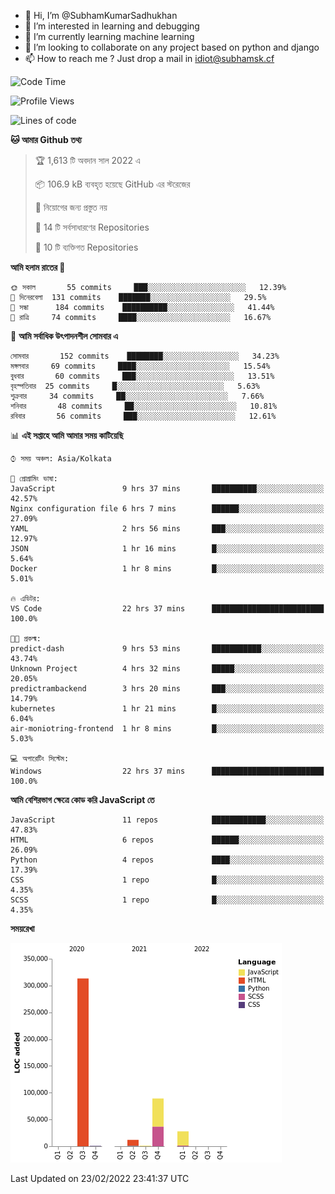 - 👋 Hi, I’m @SubhamKumarSadhukhan
- 👀 I’m interested in learning and debugging
- 🌱 I’m currently learning machine learning
- 💞️ I’m looking to collaborate on any project based on python and django
- 📫 How to reach me ?
      Just drop a mail in idiot@subhamsk.cf

<!---
SubhamKumarSadhukhan/SubhamKumarSadhukhan is a ✨ special ✨ repository because its `README.md` (this file) appears on your GitHub profile.
You can click the Preview link to take a look at your changes.
--->


<!--START_SECTION:waka-->
![Code Time](http://img.shields.io/badge/Code%20Time-201%20hrs%204%20mins-blue)

![Profile Views](http://img.shields.io/badge/%E0%A6%AA%E0%A7%8D%E0%A6%B0%E0%A7%8B%E0%A6%AB%E0%A6%BE%E0%A6%87%E0%A6%B2%20%E0%A6%A6%E0%A6%B0%E0%A7%8D%E0%A6%B6%E0%A6%A8-5-blue)

![Lines of code](https://img.shields.io/badge/%E0%A6%B9%E0%A7%8D%E0%A6%AF%E0%A6%BE%E0%A6%B2%E0%A7%8B%20%E0%A6%93%E0%A6%AF%E0%A6%BC%E0%A6%BE%E0%A6%B0%E0%A7%8D%E0%A6%B2%E0%A7%8D%E0%A6%A1%20%E0%A6%A5%E0%A7%87%E0%A6%95%E0%A7%87%20%E0%A6%86%E0%A6%AE%E0%A6%BF%20%E0%A6%B2%E0%A6%BF%E0%A6%96%E0%A7%87%E0%A6%9B%E0%A6%BF-444%20Thousand%20%E0%A6%95%E0%A7%8B%E0%A6%A1%E0%A7%87%E0%A6%B0%20%E0%A6%B2%E0%A6%BE%E0%A6%87%E0%A6%A8-blue)

**🐱 আমার Github তথ্য** 

> 🏆 1,613 টি অবদান সাল 2022 এ
 > 
> 📦 106.9 kB ব্যবহৃত হয়েছে GitHub এর স্টরেজের 
 > 
> 🚫 নিয়োগের জন্য প্রস্তুত নয়
 > 
> 📜 14 টি সর্বসাধারণের Repositories 
 > 
> 🔑 10 টি ব্যক্তিগত Repositories  
 > 
**আমি হলাম রাতের 🦉** 

```text
🌞 সকাল       55 commits     ███░░░░░░░░░░░░░░░░░░░░░░   12.39% 
🌆 দিনেরবেলা  131 commits    ███████░░░░░░░░░░░░░░░░░░   29.5% 
🌃 সন্ধা      184 commits    ██████████░░░░░░░░░░░░░░░   41.44% 
🌙 রাত্রি     74 commits     ████░░░░░░░░░░░░░░░░░░░░░   16.67%

```
📅 **আমি সর্বাধিক উৎপাদনশীল সোমবার এ** 

```text
সোমবার       152 commits    ████████░░░░░░░░░░░░░░░░░   34.23% 
মঙ্গলবার     69 commits     ████░░░░░░░░░░░░░░░░░░░░░   15.54% 
বুধবার       60 commits     ███░░░░░░░░░░░░░░░░░░░░░░   13.51% 
বৃহস্পতিবার  25 commits     █░░░░░░░░░░░░░░░░░░░░░░░░   5.63% 
শুক্রবার     34 commits     ██░░░░░░░░░░░░░░░░░░░░░░░   7.66% 
শনিবার       48 commits     ██░░░░░░░░░░░░░░░░░░░░░░░   10.81% 
রবিবার       56 commits     ███░░░░░░░░░░░░░░░░░░░░░░   12.61%

```


📊 **এই সপ্তাহে আমি আমার সময় কাটিয়েছি** 

```text
⌚︎ সময় অঞ্চল: Asia/Kolkata

💬 প্রোগ্রামিং ভাষা: 
JavaScript               9 hrs 37 mins       ██████████░░░░░░░░░░░░░░░   42.57% 
Nginx configuration file 6 hrs 7 mins        ██████░░░░░░░░░░░░░░░░░░░   27.09% 
YAML                     2 hrs 56 mins       ███░░░░░░░░░░░░░░░░░░░░░░   12.97% 
JSON                     1 hr 16 mins        █░░░░░░░░░░░░░░░░░░░░░░░░   5.64% 
Docker                   1 hr 8 mins         █░░░░░░░░░░░░░░░░░░░░░░░░   5.01%

🔥 এডিটর: 
VS Code                  22 hrs 37 mins      █████████████████████████   100.0%

🐱‍💻 প্রকল্ম: 
predict-dash             9 hrs 53 mins       ███████████░░░░░░░░░░░░░░   43.74% 
Unknown Project          4 hrs 32 mins       █████░░░░░░░░░░░░░░░░░░░░   20.05% 
predictrambackend        3 hrs 20 mins       ███░░░░░░░░░░░░░░░░░░░░░░   14.79% 
kubernetes               1 hr 21 mins        █░░░░░░░░░░░░░░░░░░░░░░░░   6.04% 
air-moniotring-frontend  1 hr 8 mins         █░░░░░░░░░░░░░░░░░░░░░░░░   5.03%

💻 অপারেটিং সিস্টেম: 
Windows                  22 hrs 37 mins      █████████████████████████   100.0%

```

**আমি বেশিরভাগ ক্ষেত্রে কোড করি JavaScript তে** 

```text
JavaScript               11 repos            ████████████░░░░░░░░░░░░░   47.83% 
HTML                     6 repos             ██████░░░░░░░░░░░░░░░░░░░   26.09% 
Python                   4 repos             ████░░░░░░░░░░░░░░░░░░░░░   17.39% 
CSS                      1 repo              █░░░░░░░░░░░░░░░░░░░░░░░░   4.35% 
SCSS                     1 repo              █░░░░░░░░░░░░░░░░░░░░░░░░   4.35%

```


**সময়রেখা**

![Chart not found](https://raw.githubusercontent.com/SubhamKumarSadhukhan/SubhamKumarSadhukhan/main/charts/bar_graph.png) 


 Last Updated on 23/02/2022 23:41:37 UTC
<!--END_SECTION:waka-->
